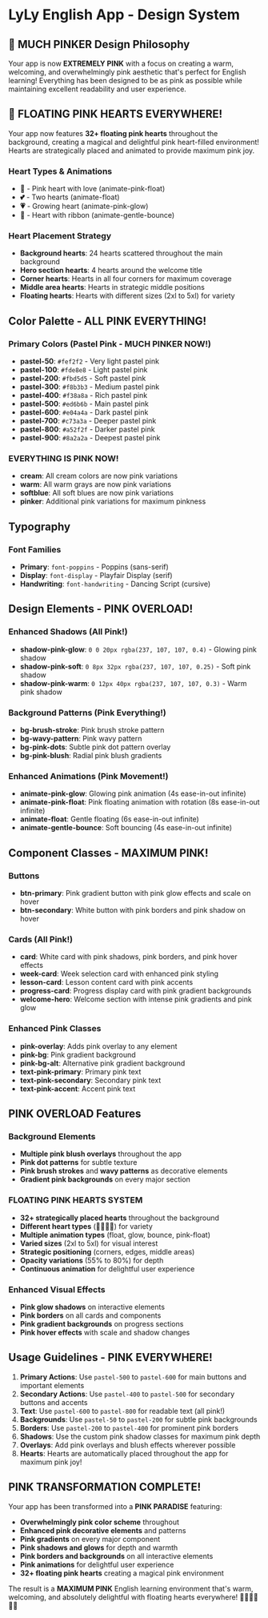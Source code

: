 # LyLy English App - Design System

## 🎨 **MUCH PINKER Design Philosophy**

Your app is now **EXTREMELY PINK** with a focus on creating a warm, welcoming, and overwhelmingly pink aesthetic that's perfect for English learning! Everything has been designed to be as pink as possible while maintaining excellent readability and user experience.

## 💖 **FLOATING PINK HEARTS EVERYWHERE!**

Your app now features **32+ floating pink hearts** throughout the background, creating a magical and delightful pink heart-filled environment! Hearts are strategically placed and animated to provide maximum pink joy.

### Heart Types & Animations
- **💖** - Pink heart with love (animate-pink-float)
- **💕** - Two hearts (animate-float) 
- **💗** - Growing heart (animate-pink-glow)
- **💝** - Heart with ribbon (animate-gentle-bounce)

### Heart Placement Strategy
- **Background hearts**: 24 hearts scattered throughout the main background
- **Hero section hearts**: 4 hearts around the welcome title
- **Corner hearts**: Hearts in all four corners for maximum coverage
- **Middle area hearts**: Hearts in strategic middle positions
- **Floating hearts**: Hearts with different sizes (2xl to 5xl) for variety

## Color Palette - **ALL PINK EVERYTHING!**

### Primary Colors (Pastel Pink - **MUCH PINKER NOW!**)
- **pastel-50**: `#fef2f2` - Very light pastel pink
- **pastel-100**: `#fde8e8` - Light pastel pink  
- **pastel-200**: `#fbd5d5` - Soft pastel pink
- **pastel-300**: `#f8b3b3` - Medium pastel pink
- **pastel-400**: `#f38a8a` - Rich pastel pink
- **pastel-500**: `#ed6b6b` - Main pastel pink
- **pastel-600**: `#e04a4a` - Dark pastel pink
- **pastel-700**: `#c73a3a` - Deeper pastel pink
- **pastel-800**: `#a52f2f` - Darker pastel pink
- **pastel-900**: `#8a2a2a` - Deepest pastel pink

### **EVERYTHING IS PINK NOW!**
- **cream**: All cream colors are now pink variations
- **warm**: All warm grays are now pink variations  
- **softblue**: All soft blues are now pink variations
- **pinker**: Additional pink variations for maximum pinkness

## Typography

### Font Families
- **Primary**: `font-poppins` - Poppins (sans-serif)
- **Display**: `font-display` - Playfair Display (serif)
- **Handwriting**: `font-handwriting` - Dancing Script (cursive)

## Design Elements - **PINK OVERLOAD!**

### Enhanced Shadows (All Pink!)
- **shadow-pink-glow**: `0 0 20px rgba(237, 107, 107, 0.4)` - Glowing pink shadow
- **shadow-pink-soft**: `0 8px 32px rgba(237, 107, 107, 0.25)` - Soft pink shadow
- **shadow-pink-warm**: `0 12px 40px rgba(237, 107, 107, 0.3)` - Warm pink shadow

### Background Patterns (Pink Everything!)
- **bg-brush-stroke**: Pink brush stroke pattern
- **bg-wavy-pattern**: Pink wavy pattern
- **bg-pink-dots**: Subtle pink dot pattern overlay
- **bg-pink-blush**: Radial pink blush gradients

### Enhanced Animations (Pink Movement!)
- **animate-pink-glow**: Glowing pink animation (4s ease-in-out infinite)
- **animate-pink-float**: Pink floating animation with rotation (8s ease-in-out infinite)
- **animate-float**: Gentle floating (6s ease-in-out infinite)
- **animate-gentle-bounce**: Soft bouncing (4s ease-in-out infinite)

## Component Classes - **MAXIMUM PINK!**

### Buttons
- **btn-primary**: Pink gradient button with pink glow effects and scale on hover
- **btn-secondary**: White button with pink borders and pink shadow on hover

### Cards (All Pink!)
- **card**: White card with pink shadows, pink borders, and pink hover effects
- **week-card**: Week selection card with enhanced pink styling
- **lesson-card**: Lesson content card with pink accents
- **progress-card**: Progress display card with pink gradient backgrounds
- **welcome-hero**: Welcome section with intense pink gradients and pink glow

### Enhanced Pink Classes
- **pink-overlay**: Adds pink overlay to any element
- **pink-bg**: Pink gradient background
- **pink-bg-alt**: Alternative pink gradient background
- **text-pink-primary**: Primary pink text
- **text-pink-secondary**: Secondary pink text
- **text-pink-accent**: Accent pink text

## **PINK OVERLOAD Features**

### Background Elements
- **Multiple pink blush overlays** throughout the app
- **Pink dot patterns** for subtle texture
- **Pink brush strokes** and **wavy patterns** as decorative elements
- **Gradient pink backgrounds** on every major section

### **FLOATING PINK HEARTS SYSTEM**
- **32+ strategically placed hearts** throughout the background
- **Different heart types** (💖💕💗💝) for variety
- **Multiple animation types** (float, glow, bounce, pink-float)
- **Varied sizes** (2xl to 5xl) for visual interest
- **Strategic positioning** (corners, edges, middle areas)
- **Opacity variations** (55% to 80%) for depth
- **Continuous animation** for delightful user experience

### Enhanced Visual Effects
- **Pink glow shadows** on interactive elements
- **Pink borders** on all cards and components
- **Pink gradient backgrounds** on progress sections
- **Pink hover effects** with scale and shadow changes

## Usage Guidelines - **PINK EVERYWHERE!**

1. **Primary Actions**: Use `pastel-500` to `pastel-600` for main buttons and important elements
2. **Secondary Actions**: Use `pastel-400` to `pastel-500` for secondary buttons and accents
3. **Text**: Use `pastel-600` to `pastel-800` for readable text (all pink!)
4. **Backgrounds**: Use `pastel-50` to `pastel-200` for subtle pink backgrounds
5. **Borders**: Use `pastel-200` to `pastel-400` for prominent pink borders
6. **Shadows**: Use the custom pink shadow classes for maximum pink depth
7. **Overlays**: Add pink overlays and blush effects wherever possible
8. **Hearts**: Hearts are automatically placed throughout the app for maximum pink joy!

## **PINK TRANSFORMATION COMPLETE!**

Your app has been transformed into a **PINK PARADISE** featuring:
- **Overwhelmingly pink color scheme** throughout
- **Enhanced pink decorative elements** and patterns
- **Pink gradients** on every major component
- **Pink shadows and glows** for depth and warmth
- **Pink borders and backgrounds** on all interactive elements
- **Pink animations** for delightful user experience
- **32+ floating pink hearts** creating a magical pink environment

The result is a **MAXIMUM PINK** English learning environment that's warm, welcoming, and absolutely delightful with floating hearts everywhere! 🎀✨💖💕💗💝
